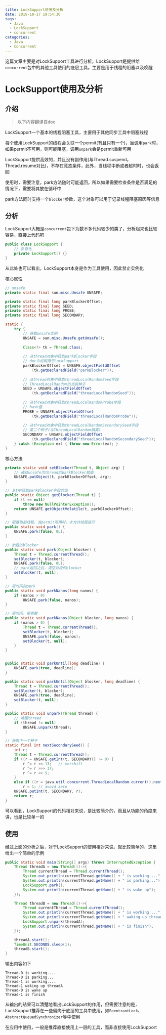 ```yaml
---
title: LockSupport使用及分析
date: 2019-10-17 19:54:30
tags: 
  - Java
  - LockSupport
  - concurrent
categories:
  - Java
  - Concurrent
---
```


这篇文章主要是对LockSupport工具进行分析，LockSupport是提供给`concurrent`包中的其他工具使用的底层工具，主要是用于线程的阻塞以及唤醒

<!--more-->

# LockSupport使用及分析

## 介绍

> 以下内容翻译自doc

LockSupport一个基本的线程阻塞工具，主要用于其他同步工具中阻塞线程

每个使用LockSupport的线程会关联一个permit(有且只有一个)，当调用`park`时，如果permit不可用，则可能阻塞，调用`unpark`会是permit重新可用

LockSupport提供高效的，并且没有副作用(与Thread.suspend，Thread.resume对比)，不存在竞态条件，此外，当线程中断或者超时时，也会返回

使用时，需要注意，park方法随时可能返回，所以如果需要检查条件是否满足的情况下，需要将其放在循环中

park方法同时支持一个`blocker`参数，这个对象可以用于记录线程阻塞原因等信息

## 分析

LockSupport大概是`concurrent`包下为数不多代码较少的类了，分析起来也比较容易，直接上代码吧

```java
public class LockSupport {
    // 私有化
    private LockSupport() {}
}
```

从此处也可以看出，LockSupport本身是作为工具使用，因此禁止实例化

核心属性

```java
// unsafe
private static final sun.misc.Unsafe UNSAFE;

private static final long parkBlockerOffset;
private static final long SEED;
private static final long PROBE;
private static final long SECONDARY;

static {
    try {
        // 获取unsafe实例
        UNSAFE = sun.misc.Unsafe.getUnsafe();
        
        Class<?> tk = Thread.class;
        
        // 从thread对象中获取parkBlocker字段
        // doc中说明用于LockSupport
        parkBlockerOffset = UNSAFE.objectFieldOffset
            (tk.getDeclaredField("parkBlocker"));
        
        // 从thread对象中获取threadLocalRandomSeed字段
        // ThreadLocalRandom的当前种子
        SEED = UNSAFE.objectFieldOffset
            (tk.getDeclaredField("threadLocalRandomSeed"));
        
        // 从thread对象中获取threadLocalRandomProbe字段
        // hash值
        PROBE = UNSAFE.objectFieldOffset
            (tk.getDeclaredField("threadLocalRandomProbe"));
        
        // 从thread对象中获取threadLocalRandomSecondarySeed字段
        // 第二个种子(与ThreadLocalRandom隔离)
        SECONDARY = UNSAFE.objectFieldOffset
            (tk.getDeclaredField("threadLocalRandomSecondarySeed"));
    } catch (Exception ex) { throw new Error(ex); }
}
```

核心方法

```java
private static void setBlocker(Thread t, Object arg) {
    // 通过unsafe为thread的parkBlocker赋值
    UNSAFE.putObject(t, parkBlockerOffset, arg);
}
```

```java
// 从t中获取parkBlocker字段的值
public static Object getBlocker(Thread t) {
    if (t == null)
        throw new NullPointerException();
    return UNSAFE.getObjectVolatile(t, parkBlockerOffset);
}
```

```java
// 阻塞当前线程，当permit可用时，才允许线程运行
public static void park() {
    UNSAFE.park(false, 0L);
}

// 参数的blocker
public static void park(Object blocker) {
    Thread t = Thread.currentThread();
    setBlocker(t, blocker);
    UNSAFE.park(false, 0L);
    // park返回之后，清空对应的blocker
    setBlocker(t, null);
}

// 带时间的park
public static void parkNanos(long nanos) {
    if (nanos > 0)
        UNSAFE.park(false, nanos);
}

// 带时间，带参数
public static void parkNanos(Object blocker, long nanos) {
    if (nanos > 0) {
        Thread t = Thread.currentThread();
        setBlocker(t, blocker);
        UNSAFE.park(false, nanos);
        setBlocker(t, null);
    }
}


public static void parkUntil(long deadline) {
    UNSAFE.park(true, deadline);
}

public static void parkUntil(Object blocker, long deadline) {
    Thread t = Thread.currentThread();
    setBlocker(t, blocker);
    UNSAFE.park(true, deadline);
    setBlocker(t, null);
}
```

```java
public static void unpark(Thread thread) {
    // 唤醒thread
    if (thread != null)
        UNSAFE.unpark(thread);
}
```

```java
// 获取下一个种子
static final int nextSecondarySeed() {
    int r;
    Thread t = Thread.currentThread();
    if ((r = UNSAFE.getInt(t, SECONDARY)) != 0) {
        r ^= r << 13;   // xorshift
        r ^= r >>> 17;
        r ^= r << 5;
    }
    else if ((r = java.util.concurrent.ThreadLocalRandom.current().nextInt()) == 0)
        r = 1; // avoid zero
    UNSAFE.putInt(t, SECONDARY, r);
    return r;
}
```

可以看到，LockSupport的代码相对来说，是比较简介的，而且从功能的角度来讲，也是比较单一的

## 使用

经过上面的分析之后，对于LockSupport的使用相对来说，就比较简单的，这里给出一个简单的示例

```java
public static void main(String[] args) throws InterruptedException {
    Thread threadA = new Thread(()->{
        Thread currentThread = Thread.currentThread();
        System.out.println(currentThread.getName() + " is working....");
        System.out.println(currentThread.getName() + " is parking...");
        LockSupport.park();
        System.out.println(currentThread.getName() + " is wake up");
    });

    Thread threadB = new Thread(()->{
        Thread currentThread = Thread.currentThread();
        System.out.println(currentThread.getName() + " is working....");
        System.out.println(currentThread.getName() + " waking up threadA");
        LockSupport.unpark(threadA);
        System.out.println(currentThread.getName() + " is finish");
    });

    threadA.start();
    TimeUnit.SECONDS.sleep(1);
    threadB.start();
}
```

输出内容如下

```shell
Thread-0 is working....
Thread-0 is parking...
Thread-1 is working....
Thread-1 waking up threadA
Thread-0 is wake up
Thread-1 is finish
```

从输出的结果可以清楚地看出LockSupport的作用，但需要注意的是，LockSupport推荐在一些偏向于底层的工具中使用，如`ReentrantLock`、`AbstractQueuedSynchronizer`等中使用

在应用中使用，一般是推荐直接使用上一层的工具，而非直接使用LockSupport